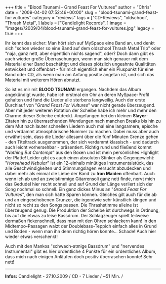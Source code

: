 +++
title = "Blood Tsunami - Grand Feast For Vultures"
author = "Chris"
date = "2009-04-02 07:52:46+00:00"
slug = "blood-tsunami-grand-feast-for-vultures"
category = "reviews"
tags = ["CD-Reviews", "oldschool", "Thrash Metal", ]
labels = ["Candlelight Records", ]
image = "images//2009/04/blood-tsunami-grand-feast-for-vultures.jpg"
legacy = true
+++

Ihr kennt das sicher: Man hört sich auf MySpace eine Band an, und denkt sich "schon wieder so eine Band auf dem oldschool Thrash Metal Trip" oder "naja, ganz nett, aber eigentlich nichts sagend", oder? Doch dann gibt es auch wieder große Überraschungen, wenn man sich genauer mit dem Material einer Band beschäftigt und dieses plötzlich ungeahnte Qualitäten entwickelt und offenbart - für mich eigentlich eher ein Pluspunkt für eine Band oder CD, als wenn man am Anfang positiv angetan ist, und sich das Material mit weiterem Hören abnutzt.

So ist es mir mit **BLOOD TSUNAMI** ergangen. Nachdem das Album angekündigt wurde, habe ich erstmal ein Ohr an deren MySpace-Profil gehalten und fand die Lieder alle sterbens langweilig. Auch der erste Durchlauf von "_Grand Feast For Vultures_" war nicht gerade überzeugend. Aber mit jeder weiteren Rotation der Scheibe habe ich mehr und mehr den Charme dieser Scheibe entdeckt. Angefangen bei den kleinen **Slayer**-Zitaten hin zu überraschenden Wendungen nach manchen Breaks bis hin zu dem Mut nach lauter schnellen Liedern auch mal eine langsamere, epische und verdammt atmosphärische Nummer zu machen. Dabei muss aber auch erwähnt sein, dass die Lieder allesamt über die fünf Minuten Grenze gehen - den Titeltrack ausgenommen, der sich verdammt klassisch - und dadurch auch leicht vorhersehbar - präsentiert.
Richtig rund und fließend kommt "_Nothing But Contempt_" aus den Boxen und ist mein persönliches Highlight der Platte! Leider gibt es auch einen absoluten Stinker als Gegengewicht: "_Horsehead Nebular_" ist ein 12-einhalb minütiges Instrumentalstück, das alle Geschwindigkeiten und Stimmungslagen versucht abzudecken und dabei mehr als einmal die Liebe der Band zu **Iron Maiden** offenbart. Auch wenn ich ab und an zweistimmige Gitarrensoli ganz nett finde, nervt mich das Gedudel hier recht schnell und auf Grund der Länge verliert sich der Song nochmal so schnell. Ein ganz dickes Minus an "_Grand Feast For Vultures_", den man sich hätte Sparen können. Gleiches gilt auch für die ab und an eingeschobenen Grunzer, die irgendwie sehr künstlich klingen und nicht so recht zu den Songs passen. Die Thrashstimme alleine ist überzeugend genug.
Die Produktion der Scheibe ist durchwegs in Ordnung, bis auf die etwas zu leise Bassdrum. Der Schlagzeuger spielt teilweise dermaßen fickenschnell, dass man mit den Ohren schlackern kann! In den Midtempo-Passagen walzt der Doublebass-Teppich einfach alles in Grund und Boden - wenn man ihn denn richtig hören könnte... Schade! Auch hier wieder etwas verschenkt!

Auch mit den Mankos "schwach-atmige Bassdrum" und "nervendes Instrumental" gibt es hier ordentliche 4 Punkte für ein ordentliches Album, dass mich nach einigen Anläufen doch positiv überraschen konnte! Sehr nett!





---
**Infos:**
Candlelight - 27.10.2009 / 
CD - 7 Lieder / ~51 Min. / 
